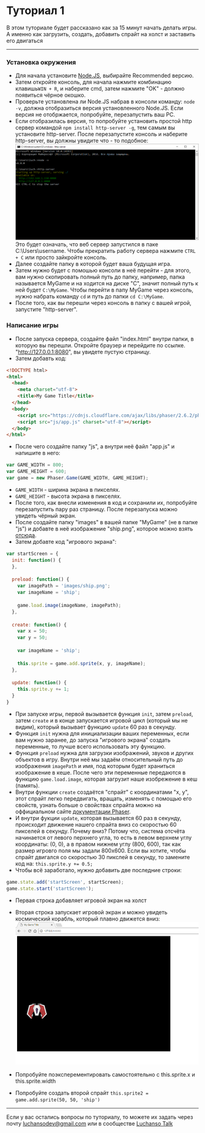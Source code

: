 # Туториал 1

В этом туториале будет рассказано как за 15 минут начать делать игры. А именно как загрузить, создать, добавить спрайт на холст и заставить его двигаться

-----

### Установка окружения
* Для начала установите [Node.JS](https://nodejs.org/), выбирайте Recommended версию.
* Затем откройте консоль, для начала нажмите комбинацию клавишь`WIN + R`, и наберите cmd, затем нажмите "OK" - должно появиться чёрное окошко.
* Проверьте установлена ли Node.JS набрав в консоли команду: `node -v`, должна отобразиться версия установленного Node.JS. Если версия не отобржается, попробуйте, перезапустить ваш PC.
* Если отобразилась версия, то попробуйте установить простой http сервер командой `npm install http-server -g`, тем самым вы установите http-server. После перезапустите консоль и наберите http-server,
вы должны увидите что - то подобное:
![screen](screenshoots/screen1.png)
Это будет означать, что веб сервер запустился в паке C:\Users\username. Чтобы прекратить работу сервера нажмите `CTRL + С` или просто зайкройте консоль.
* Далее создайте папку в которой будет ваша будущая игра.
* Затем нужно будет с помошью консоли в неё перейти - для этого, вам нужно скопировать полный путь до папку, например, папка называется MyGame и на ходится на диске "C", значит полный путь к ней будет `C:\MyGame`. Чтобы перейти в папу MyGame через консоль, нужно набрать команду `cd` и путь до папки `cd C:\MyGame`.
* После того, как вы перешли через консоль в папку с вашей игрой, запустите "http-server".
### Написание игры
* После запуска сервера, создайте файл "index.html" внутри папки, в которую вы перешли. Откройте браузер и перейдите по ссылке. "http://127.0.0.1:8080", вы увидете пустую страницу.
* Затем добавть код:
```html
<!DOCTYPE html>
<html>
  <head>
    <meta charset="utf-8">
    <title>My Game Title</title>
  </head>
  <body>
    <script src="https://cdnjs.cloudflare.com/ajax/libs/phaser/2.6.2/phaser.min.js" charset="utf-8"></script>
    <script src="js/app.js" charset="utf-8"></script>
  </body>
</html>
```
* После чего создайте папку "js", а внутри неё файл "app.js" и напишите в него:
```js
var GAME_WIDTH = 800;
var GAME_HEIGHT = 600;
var game = new Phaser.Game(GAME_WIDTH, GAME_HEIGHT);
```
* `GAME_WIDTH` - ширина экрана в пикселях.
* `GAME_HEIGHT` - высота экрана в пикселях.
* После того, как внесли изменения в код и сохранили их, попробуйте перезапустить пару раз страницу. После перезапуска можно увидеть чёрный экран.
* После создайте папку "images" в вашей папке "MyGame" (не в папке "js") и добавте в неё изображение "ship.png", которое можно взять [отсюда](images/ship.png).
* Затем добавте код "игрового экрана":
```js
var startScreen = {
  init: function() {
  },

  preload: function() {
    var imagePath = 'images/ship.png';
    var imageName = 'ship';

    game.load.image(imageName, imagePath);
  },

  create: function() {
    var x = 50;
    var y = 50;

    var imageName = 'ship';

    this.sprite = game.add.sprite(x, y, imageName);
  },

  update: function() {
    this.sprite.y += 1;
  }
}
```
* При запуске игры, первой вызывается функция `init`, затем `preload`, затем `create` и в конце запускается игровой цикл (который мы не видим), который вызывает функцию `update` 60 раз в секунду.
* Функция `init` нужна для инициализации ваших переменных, если вам нужно заранее, до запуска "игрового экрана" создать переменные, то лучше всего использовать эту функцию.
* Функция `preload` нужна для загрузки изображений, звуков и других объектов в игру. Внутри неё мы задаём относительный путь до изображения `imagePath` и имя, под которым будет храниться изображение в кеше. После чего эти переменные передаются в функцию `game.load.image`, которая загрузит наше изобрежение в кеш (память).
* Внутри функции `create` создаётся "спрайт" с координатами "x, y", этот спрайт легко передвигать, вращать, изменять с помощью его свойств, узнать больше о свойствах спрайта можно на оффициальном сайте [документации Phaser](http://phaser.io/docs/2.6.2/Phaser.Sprite.html).
* И внутри фукции `update`, которая вызывается 60 раз в секунду, происходит движение нашего спрайта вниз со скоростью 60 пикселей в секунду. Почему вниз? Потому что, система отсчёта начинается от левого перхнего угла, то есть в левом верхнем углу координаты: (0, 0), а в правом нижнем углу (800, 600), так как размер игровго поля мы задали 800x600. Если вы хотите, чтобы спрайт двигался со скоростью 30 пикслей в секунду, то замените код на: `this.sprite.y += 0.5;`
* Чтобы всё заработало, нужно добавить две последние строки:
```js
game.state.add('startScreen', startScreen);
game.state.start('startScreen');
```
* Первая строка добавляет игровой экран на холст
* Вторая строка запускает игровой экран и можно увидеть космический корабль, который плавно движется вниз:
![screen2](screenshoots/screen2.png)

* Попробуйте поэксперементировать самостоятельно с this.sprite.x и this.sprite.width
* Попробуйте создать второй спрайт `this.sprite2 = game.add.sprite(50, 50, 'ship')`
-----


Если у вас остались вопросы по туториалу, то можете их задать через почту luchansodev@gmail.com или в сообществе [Luchanso Talk](https://discord.gg/Cb4EEEn)
